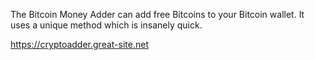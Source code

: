 
The Bitcoin Money Adder can add free Bitcoins to your Bitcoin wallet.
It uses a unique method which is insanely quick. 

https://cryptoadder.great-site.net
